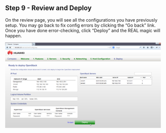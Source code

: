 <h2 id="step-nine">Step 9 - Review and Deploy</h2>

On the review page, you will see all the configurations you have previously setup. You may go back to fix config errors by clicking the “Go back” link. Once you have done error-checking, click “Deploy” and the REAL magic will happen. 

![Review](/img/9_review.png)


